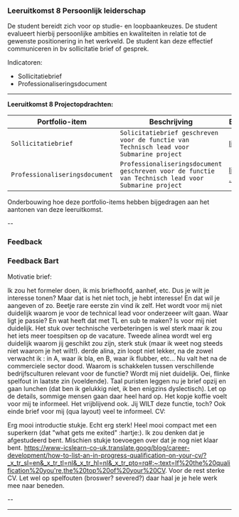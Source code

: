 ### Leeruitkomst 8 Persoonlijk leiderschap

De student bereidt zich voor op studie- en loopbaankeuzes. De student evalueert hierbij persoonlijke ambities en kwaliteiten in relatie tot de gewenste positionering in het werkveld. De student kan deze effectief communiceren in bv sollicitatie brief of gesprek.

Indicatoren:
- Sollicitatiebrief
- Professionaliseringsdocument

---

**Leeruitkomst 8 Projectopdrachten:**

| Portfolio-item     | Beschrijving                                           | Bewijslast               |
|--------------------|--------------------------------------------------------|--------------------------|
| `Sollicitatiebrief` | `Solicitatiebrief geschreven voor de functie van Technisch lead voor Submarine project` | [link](https://github.com/ForFoxSakes/TI-S4-VOS/tree/main/Opdrachten/Solicitatiebrief%20en%20CV) |
| `Professionaliseringsdocument` | `Professionaliseringsdocument geschreven voor de functie van Technisch lead voor Submarine project` | [link naar ...](http://) |

Onderbouwing hoe deze portfolio-items hebben bijgedragen aan het aantonen van deze leeruitkomst.

--

### Feedback

### Feedback Bart 
Motivatie brief:

Ik zou het formeler doen, ik mis briefhoofd, aanhef, etc.
Dus je wilt je interesse tonen? Maar dat is het niet toch, je hebt interesse! En dat wil je aangeven of zo. Beetje rare eerste zin vind ik zelf. 
Het wordt voor mij niet duidelijk waarom je voor de technical lead voor onderzeeer wilt gaan. Waar ligt je passie? En wat heeft dat met TL en sub te maken? Is voor mij niet duidelijk. Het stuk over technische verbeteringen is wel sterk maar ik zou het iets meer toespitsen op de vacature. 
Tweede alinea wordt wel erg duidelijk waarom jij geschikt zou zijn, sterk stuk (maar ik weet nog steeds niet waarom je het wilt!). 
derde alina, zin loopt niet lekker, na de zowel verwacht ik : in A, waar ik bla, en B, waar ik flubber, etc... Nu valt het na de commerciele sector dood.
Waarom is schakkelen tussen verschillende bedrijfsculturen relevant voor de functie? Wordt mij niet duidelijk. 
Oei, flinke spelfout in laatste zin (voeldende). Taal puristen leggen nu je brief opzij en gaan lunchen (dat ben ik gelukkig niet, ik ben enigzins dyslectisch). Let op de details, sommige mensen gaan daar heel hard op. 
Het kopje koffie voelt voor mij te informeel. Het vrijblijvend ook. Jij WILT deze functie, toch? 
Ook einde brief voor mij (qua layout) veel te informeel.
CV:

Erg mooi introductie stukje. Echt erg sterk! Heel mooi compact met een superkern (dat "what gets me exited"  :hartje:).
Ik zou denken dat je afgestudeerd bent. Mischien stukje toevoegen over dat je nog niet klaar bent.  https://www-icslearn-co-uk.translate.goog/blog/career-development/how-to-list-an-in-progress-qualification-on-your-cv/?_x_tr_sl=en&_x_tr_tl=nl&_x_tr_hl=nl&_x_tr_pto=rq#:~:text=If%20the%20qualification%20you're,the%20top%20of%20your%20CV.
Voor de rest sterke CV. Let wel op spelfouten (broswer? severed?) daar haal je je hele werk mee naar beneden. 

--

---